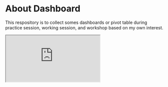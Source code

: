 # About Dashboard
This respository is to collect somes dashboards or pivot table during practice session, working session, and workshop based on my own interest. 


<iframe src="https://docs.google.com/spreadsheets/d/e/2PACX-1vRs7Jsvul9HJxDhEdD0b8pKJOvZIrO94y2BHoYLDhmVMrnKRPHfwiunqZfEZtWdO2-HGYwiAHjYGiOv/pubhtml?widget=true&amp;headers=false"></iframe>
